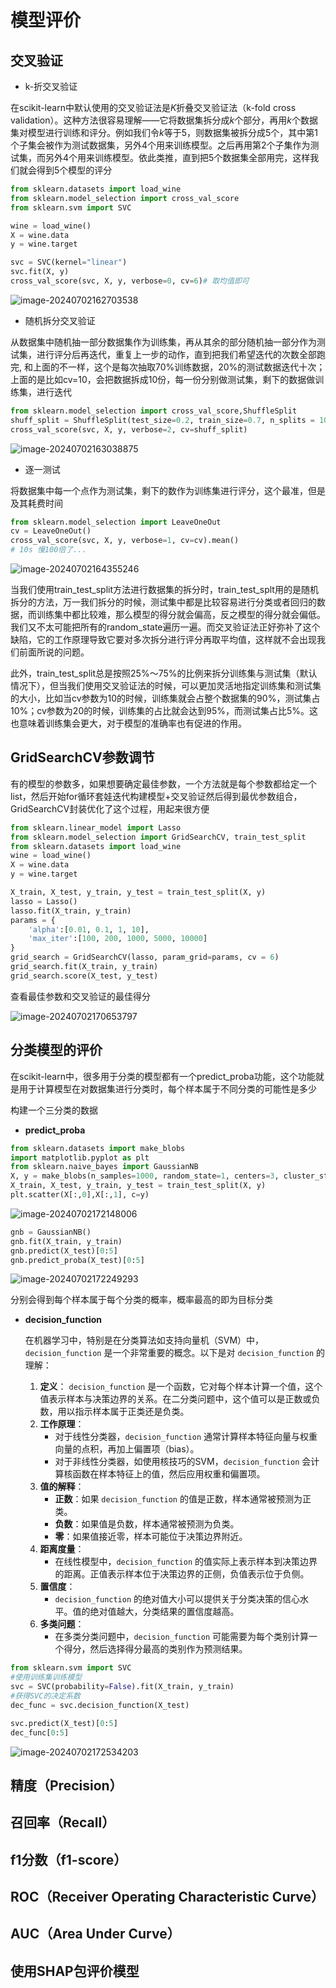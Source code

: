 # 模型评价

## 交叉验证

- k-折交叉验证

在scikit-learn中默认使用的交叉验证法是*K*折叠交叉验证法（k-fold cross validation）。这种方法很容易理解——它将数据集拆分成*k*个部分，再用*k*个数据集对模型进行训练和评分。例如我们令*k*等于5，则数据集被拆分成5个，其中第1个子集会被作为测试数据集，另外4个用来训练模型。之后再用第2个子集作为测试集，而另外4个用来训练模型。依此类推，直到把5个数据集全部用完，这样我们就会得到5个模型的评分

```python
from sklearn.datasets import load_wine
from sklearn.model_selection import cross_val_score
from sklearn.svm import SVC

wine = load_wine()
X = wine.data
y = wine.target

svc = SVC(kernel="linear")
svc.fit(X, y)
cross_val_score(svc, X, y, verbose=0, cv=6)# 取均值即可
```

![image-20240702162703538](https://51catgithubio.oss-cn-beijing.aliyuncs.com/image-20240702162703538.png)

- 随机拆分交叉验证

从数据集中随机抽一部分数据集作为训练集，再从其余的部分随机抽一部分作为测试集，进行评分后再迭代，重复上一步的动作，直到把我们希望迭代的次数全部跑完, 和上面的不一样，这个是每次抽取70%训练数据，20%的测试数据迭代十次；上面的是比如cv=10，会把数据拆成10份，每一份分别做测试集，剩下的数据做训练集，进行迭代

```python
from sklearn.model_selection import cross_val_score,ShuffleSplit
shuff_split = ShuffleSplit(test_size=0.2, train_size=0.7, n_splits = 10)
cross_val_score(svc, X, y, verbose=2, cv=shuff_split)
```

![image-20240702163038875](https://51catgithubio.oss-cn-beijing.aliyuncs.com/image-20240702163038875.png)

- 逐一测试

将数据集中每一个点作为测试集，剩下的数作为训练集进行评分，这个最准，但是及其耗费时间

```python
from sklearn.model_selection import LeaveOneOut
cv = LeaveOneOut()
cross_val_score(svc, X, y, verbose=1, cv=cv).mean()
# 10s 慢100倍了...
```

![image-20240702164355246](https://51catgithubio.oss-cn-beijing.aliyuncs.com/image-20240702164355246.png)

当我们使用train_test_split方法进行数据集的拆分时，train_test_splt用的是随机拆分的方法，万一我们拆分的时候，测试集中都是比较容易进行分类或者回归的数据，而训练集中都比较难，那么模型的得分就会偏高，反之模型的得分就会偏低。我们又不太可能把所有的random_state遍历一遍。而交叉验证法正好弥补了这个缺陷，它的工作原理导致它要对多次拆分进行评分再取平均值，这样就不会出现我们前面所说的问题。

此外，train_test_split总是按照25%～75%的比例来拆分训练集与测试集（默认情况下），但当我们使用交叉验证法的时候，可以更加灵活地指定训练集和测试集的大小，比如当cv参数为10的时候，训练集就会占整个数据集的90%，测试集占10%；cv参数为20的时候，训练集的占比就会达到95%，而测试集占比5%。这也意味着训练集会更大，对于模型的准确率也有促进的作用。

## GridSearchCV参数调节

有的模型的参数多，如果想要确定最佳参数，一个方法就是每个参数都给定一个list，然后开始for循环套娃迭代构建模型+交叉验证然后得到最优参数组合，GridSearchCV封装优化了这个过程，用起来很方便

```python
from sklearn.linear_model import Lasso
from sklearn.model_selection import GridSearchCV, train_test_split
from sklearn.datasets import load_wine
wine = load_wine()
X = wine.data
y = wine.target

X_train, X_test, y_train, y_test = train_test_split(X, y)
lasso = Lasso()
lasso.fit(X_train, y_train)
params = {
    'alpha':[0.01, 0.1, 1, 10],
    'max_iter':[100, 200, 1000, 5000, 10000]
}
grid_search = GridSearchCV(lasso, param_grid=params, cv = 6)
grid_search.fit(X_train, y_train)
grid_search.score(X_test, y_test)
```

查看最佳参数和交叉验证的最佳得分

![image-20240702170653797](https://51catgithubio.oss-cn-beijing.aliyuncs.com/image-20240702170653797.png)

## 分类模型的评价

在scikit-learn中，很多用于分类的模型都有一个predict_proba功能，这个功能就是用于计算模型在对数据集进行分类时，每个样本属于不同分类的可能性是多少

构建一个三分类的数据

- **predict_proba**

```python
from sklearn.datasets import make_blobs
import matplotlib.pyplot as plt
from sklearn.naive_bayes import GaussianNB
X, y = make_blobs(n_samples=1000, random_state=1, centers=3, cluster_std=5)
X_train, X_test, y_train, y_test = train_test_split(X, y)
plt.scatter(X[:,0],X[:,1], c=y)
```

![image-20240702172148006](https://51catgithubio.oss-cn-beijing.aliyuncs.com/image-20240702172148006.png)

```python
gnb = GaussianNB()
gnb.fit(X_train, y_train)
gnb.predict(X_test)[0:5]
gnb.predict_proba(X_test)[0:5]
```

![image-20240702172249293](https://51catgithubio.oss-cn-beijing.aliyuncs.com/image-20240702172249293.png)

分别会得到每个样本属于每个分类的概率，概率最高的即为目标分类

- **decision_function**

  在机器学习中，特别是在分类算法如支持向量机（SVM）中，`decision_function` 是一个非常重要的概念。以下是对 `decision_function` 的理解：

  1. **定义**： `decision_function` 是一个函数，它对每个样本计算一个值，这个值表示样本与决策边界的关系。在二分类问题中，这个值可以是正数或负数，用以指示样本属于正类还是负类。
  2. **工作原理**：
     - 对于线性分类器，`decision_function` 通常计算样本特征向量与权重向量的点积，再加上偏置项（bias）。
     - 对于非线性分类器，如使用核技巧的SVM，`decision_function` 会计算核函数在样本特征上的值，然后应用权重和偏置项。
  3. **值的解释**：
     - **正数**：如果 `decision_function` 的值是正数，样本通常被预测为正类。
     - **负数**：如果值是负数，样本通常被预测为负类。
     - **零**：如果值接近零，样本可能位于决策边界附近。
  4. **距离度量**：
     - 在线性模型中，`decision_function` 的值实际上表示样本到决策边界的距离。正值表示样本位于决策边界的正侧，负值表示位于负侧。
  5. **置信度**：
     - `decision_function` 的绝对值大小可以提供关于分类决策的信心水平。值的绝对值越大，分类结果的置信度越高。
  6. **多类问题**：
     - 在多类分类问题中，`decision_function` 可能需要为每个类别计算一个得分，然后选择得分最高的类别作为预测结果。

```python
from sklearn.svm import SVC
#使用训练集训练模型
svc = SVC(probability=False).fit(X_train, y_train)
#获得SVC的决定系数
dec_func = svc.decision_function(X_test)

svc.predict(X_test)[0:5]
dec_func[0:5]
```

![image-20240702172534203](https://51catgithubio.oss-cn-beijing.aliyuncs.com/image-20240702172534203.png)

## 精度（Precision）



## 召回率（Recall）



## f1分数（f1-score）



## ROC（Receiver Operating Characteristic Curve）



## AUC（Area Under Curve）



## 使用SHAP包评价模型
